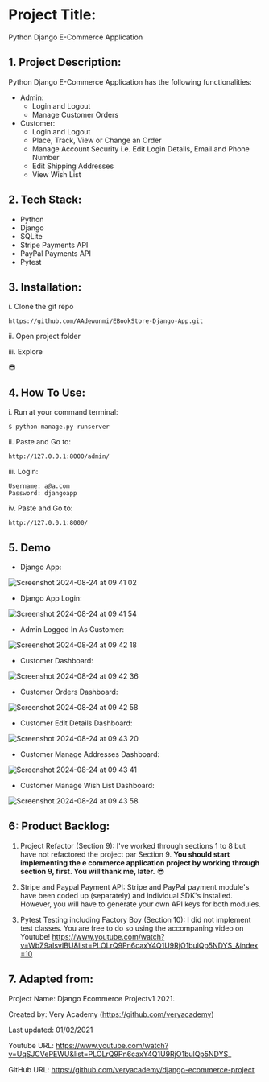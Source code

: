 # Project Title:

Python Django E-Commerce Application 


## 1. Project Description:

Python Django E-Commerce Application has the following functionalities:

- Admin:
    - Login and Logout
    - Manage Customer Orders
- Customer:
    - Login and Logout
    - Place, Track, View or Change an Order
    - Manage Account Security i.e. Edit Login Details, Email and Phone Number
    - Edit Shipping Addresses
    - View Wish List


## 2. Tech Stack: 

- Python
- Django
- SQLite
- Stripe Payments API
- PayPal Payments API
- Pytest


## 3. Installation:

i. Clone the git repo

```
https://github.com/AAdewunmi/EBookStore-Django-App.git
```

ii. Open project folder

iii. Explore

😎


## 4. How To Use:

i. Run at your command terminal:
```
$ python manage.py runserver
```

ii. Paste and Go to:
```
http://127.0.0.1:8000/admin/
```

iii. Login:
```
Username: a@a.com
Password: djangoapp
```

iv. Paste and Go to:
```
http://127.0.0.1:8000/
```

## 5. Demo
- Django App:
  
![Screenshot 2024-08-24 at 09 41 02](https://github.com/user-attachments/assets/5745f3df-fc78-4985-bbfa-a4ca11293a1c)

- Django App Login:

![Screenshot 2024-08-24 at 09 41 54](https://github.com/user-attachments/assets/2a925e75-454c-40a8-88f9-6addfb689623)

- Admin Logged In As Customer:

![Screenshot 2024-08-24 at 09 42 18](https://github.com/user-attachments/assets/df29478a-6677-4907-b17d-fbfe008d254e)

- Customer Dashboard:

![Screenshot 2024-08-24 at 09 42 36](https://github.com/user-attachments/assets/1bbe7f2f-071a-40e5-9e8b-4dc7828b2dfe)

- Customer Orders Dashboard:

![Screenshot 2024-08-24 at 09 42 58](https://github.com/user-attachments/assets/36b6bd31-2855-426a-83cc-081cf2c27736)

- Customer Edit Details Dashboard:

![Screenshot 2024-08-24 at 09 43 20](https://github.com/user-attachments/assets/1fa27053-d26b-4375-9f42-eb9e6ea49bf6)

- Customer Manage Addresses Dashboard:

![Screenshot 2024-08-24 at 09 43 41](https://github.com/user-attachments/assets/2d97e20c-1c00-4588-9a47-9792122d20d0)

- Customer Manage Wish List Dashboard:

![Screenshot 2024-08-24 at 09 43 58](https://github.com/user-attachments/assets/cb051b70-14f0-46e6-b232-2d5182c20091)


## 6: Product Backlog:

1. Project Refactor (Section 9): I've worked through sections 1 to 8 but have not refactored the project par Section 9. **You should start implementing the e commerce application project by working through section 9, first. You will thank me, later.** 😎


2. Stripe and Paypal Payment API: Stripe and PayPal payment module's have been coded up (separately) and individual SDK's installed. However, you will have to generate your own API keys for both modules.

3. Pytest Testing including Factory Boy (Section 10): I did not implement test classes. You are free to do so using the accompaning video on Youtube!
   https://www.youtube.com/watch?v=WbZ9aIsvIBU&list=PLOLrQ9Pn6caxY4Q1U9RjO1bulQp5NDYS_&index=10


## 7. Adapted from: 

Project Name: Django Ecommerce Projectv1 2021.

Created by: Very Academy (https://github.com/veryacademy)

Last updated: 01/02/2021

Youtube URL: https://www.youtube.com/watch?v=UqSJCVePEWU&list=PLOLrQ9Pn6caxY4Q1U9RjO1bulQp5NDYS_

GitHub URL: https://github.com/veryacademy/django-ecommerce-project


